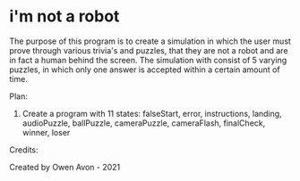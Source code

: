 # i'm not a robot

The purpose of this program is to create a simulation in which the user must prove through various trivia's and puzzles, that they are not a robot and are in fact a human behind the screen. The simulation with consist of 5 varying puzzles, in which only one answer is accepted within a certain amount of time.

Plan:
1) Create a program with 11 states: falseStart, error, instructions, landing, audioPuzzle, ballPuzzle, cameraPuzzle, cameraFlash, finalCheck, winner, loser


Credits:


Created by Owen Avon - 2021
